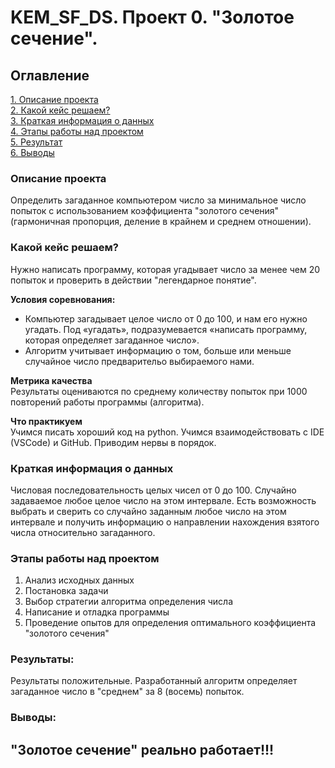 # KEM_SF_DS.   Проект 0.   "Золотое сечение".

## Оглавление  
[1. Описание проекта](.README.md#Описание-проекта)  
[2. Какой кейс решаем?](.README.md#Какой-кейс-решаем)  
[3. Краткая информация о данных](.README.md#Краткая-информация-о-данных)  
[4. Этапы работы над проектом](.README.md#Этапы-работы-над-проектом)  
[5. Результат](.README.md#Результат)    
[6. Выводы](.README.md#Выводы) 

### Описание проекта    
Определить загаданное компьютером число за минимальное число попыток c использованием коэффициента "золотого сечения" (гармоничная пропорция, деление в крайнем и среднем отношении).


### Какой кейс решаем?    
Нужно написать программу, которая угадывает число за менее чем 20 попыток и проверить в действии "легендарное понятие".

**Условия соревнования:**  
- Компьютер загадывает целое число от 0 до 100, и нам его нужно угадать. Под «угадать», подразумевается «написать программу, которая определяет загаданное число».
- Алгоритм учитывает информацию о том, больше или меньше случайное число предварительо выбираемого нами.

**Метрика качества**     
Результаты оцениваются по среднему количеству попыток при 1000 повторений работы программы (алгоритма).

**Что практикуем**     
Учимся писать хороший код на python. Учимся взаимодействовать с IDE (VSCode) и GitHub. Приводим нервы в порядок.


### Краткая информация о данных
Числовая последовательность целых чисел от 0 до 100. Случайно задаваемое любое целое число на этом интервале. Есть возможность выбрать и сверить со случайно заданным любое число на этом интервале и получить информацию о направлении нахождения взятого числа относительно загаданного.
  

### Этапы работы над проектом  
1. Анализ исходных данных
2. Постановка задачи
3. Выбор стратегии алгоритма определения числа
4. Написание и отладка программы
5. Проведение опытов для определения оптимального коэффициента "золотого  сечения"

### Результаты:  
Результаты положительные. Разработанный алгоритм определяет загаданное число в "среднем" за 8 (восемь) попыток.


### Выводы:  
## "Золотое сечение" реально работает!!!
